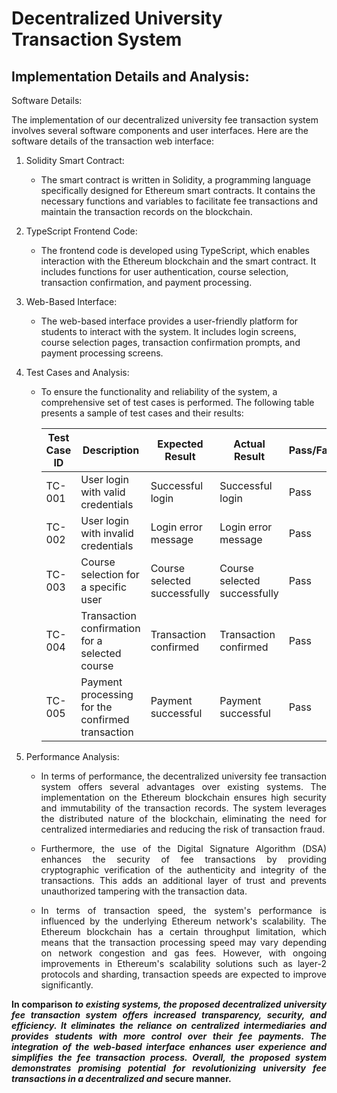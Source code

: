 # Decentralized University Transaction System


## Implementation Details and Analysis:

Software Details:

The implementation of our decentralized university fee transaction system involves several software components and user interfaces. Here are the software details of the transaction web interface:

1. Solidity Smart Contract:
   - The smart contract is written in Solidity, a programming language specifically designed for Ethereum smart contracts. It contains the necessary functions and variables to facilitate fee transactions and maintain the transaction records on the blockchain.
   

2. TypeScript Frontend Code:
   - The frontend code is developed using TypeScript, which enables interaction with the Ethereum blockchain and the smart contract. It includes functions for user authentication, course selection, transaction confirmation, and payment processing.

   
3. Web-Based Interface:
   - The web-based interface provides a user-friendly platform for students to interact with the system. It includes login screens, course selection pages, transaction confirmation prompts, and payment processing screens.
   

4. Test Cases and Analysis:

   - To ensure the functionality and reliability of the system, a comprehensive set of test cases is performed. The following table presents a sample of test cases and their results:

     | Test Case ID | Description                                             | Expected Result              | Actual Result                | Pass/Fail |
     |--------------|-------------------------------------------------------- |-----------------             |---------------               |-----------|
     | TC-001       | User login with valid credentials                       | Successful login             | Successful login             | Pass      |
     | TC-002       | User login with invalid credentials                     | Login error message          | Login error message          | Pass      |
     | TC-003       | Course selection for a specific user                    | Course selected successfully | Course selected successfully | Pass      |
     | TC-004       | Transaction confirmation for a selected course          | Transaction confirmed        | Transaction confirmed        | Pass      |
     | TC-005       | Payment processing for the confirmed transaction        | Payment successful           | Payment successful           | Pass      |

5. Performance Analysis:

   - <p align="justify">In terms of performance, the decentralized university fee transaction system offers several advantages over existing systems. The implementation on the Ethereum blockchain ensures high security and immutability of the transaction records. The system leverages the distributed nature of the blockchain, eliminating the need for centralized intermediaries and reducing the risk of transaction fraud.</p>

   - <p align="justify">Furthermore, the use of the Digital Signature Algorithm (DSA) enhances the security of fee transactions by providing cryptographic verification of the authenticity and integrity of the transactions. This adds an additional layer of trust and prevents unauthorized tampering with the transaction data.</p>

   - <p align="justify"> In terms of transaction speed, the system's performance is influenced by the underlying Ethereum network's scalability. The Ethereum blockchain has a certain throughput limitation, which means that the transaction processing speed may vary depending on network congestion and gas fees. However, with ongoing improvements in Ethereum's scalability solutions such as layer-2 protocols and sharding, transaction speeds are expected to improve significantly. </p>

**<p align="justify">In comparison _to existing systems, the proposed decentralized university fee transaction system offers increased transparency, security, and efficiency. It eliminates the reliance on centralized intermediaries and provides students with more control over their fee payments. The integration of the web-based interface enhances user experience and simplifies the fee transaction process. Overall, the proposed system demonstrates promising potential for revolutionizing university fee transactions in a decentralized and_ secure manner. </p>**
